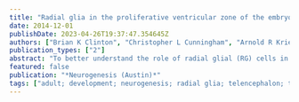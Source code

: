 ```yaml
---
title: "Radial glia in the proliferative ventricular zone of the embryonic and adult turtle, Trachemys scripta elegans"
date: 2014-12-01
publishDate: 2023-04-26T19:37:47.354645Z
authors: ["Brian K Clinton", "Christopher L Cunningham", "Arnold R Kriegstein", "Stephen C Noctor", "Verónica Martı́nez-Cerdeño"]
publication_types: ["2"]
abstract: "To better understand the role of radial glial (RG) cells in the evolution of the mammalian cerebral cortex, we investigated the role of RG cells in the dorsal cortex and dorsal ventricular ridge of the turtle, Trachemys scripta elegans. Unlike mammals, the glial architecture of adult reptile consists mainly of ependymoradial glia, which share features with mammalian RG cells, and which may contribute to neurogenesis that continues throughout the lifespan of the turtle. To evaluate the morphology and proliferative capacity of ependymoradial glia (here referred to as RG cells) in the dorsal cortex of embryonic and adult turtle, we adapted the cortical electroporation technique, commonly used in rodents, to the turtle telencephalon. Here, we demonstrate the morphological and functional characteristics of RG cells in the developing turtle dorsal cortex. We show that cell division occurs both at the ventricle and away from the ventricle, that RG cells undergo division at the ventricle during neurogenic stages of development, and that mitotic Tbr2+ precursor cells, a hallmark of the mammalian SVZ, are present in the turtle cortex. In the adult turtle, we show that RG cells encompass a morphologically heterogeneous population, particularly in the subpallium where proliferation is most prevalent. One RG subtype is similar to RG cells in the developing mammalian cortex, while 2 other RG subtypes appear to be distinct from those seen in mammal. We propose that the different subtypes of RG cells in the adult turtle perform distinct functions."
featured: false
publication: "*Neurogenesis (Austin)*"
tags: ["adult; development; neurogenesis; radial glia; telencephalon; turtle; ventricular zone"]
---
```


